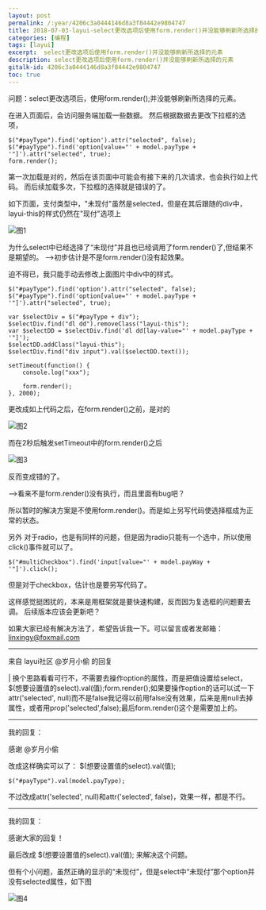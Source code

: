 ```yaml
---
layout: post
permalink: /:year/4206c3a0444146d8a3f84442e9804747
title: 2018-07-03-layui-select更改选项后使用form.render()并没能够刷新所选择的元素
categories: [编程]
tags: [layui]
excerpt:  select更改选项后使用form.render()并没能够刷新所选择的元素
description: select更改选项后使用form.render()并没能够刷新所选择的元素
gitalk-id: 4206c3a0444146d8a3f84442e9804747
toc: true
---
```


问题：select更改选项后，使用form.render();并没能够刷新所选择的元素。

在进入页面后，会访问服务端加载一些数据。
然后根据数据去更改下拉框的选项，

```
$("#payType").find('option').attr("selected", false);
$("#payType").find('option[value="' + model.payType + '"]').attr("selected", true);
form.render();
```

第一次加载是对的，然后在该页面中可能会有接下来的几次请求，也会执行如上代码。
而后续加载多次，下拉框的选择就是错误的了。

如下页面，支付类型中，"未现付"虽然是selected，但是在其后跟随的div中，layui-this的样式仍然在"现付"选项上

![图1](http://image.linxingyang.net/image/note/2018-07-03-layui/01.png)


为什么select中已经选择了“未现付”并且也已经调用了form.render()了,但结果不是期望的。
-->初步估计是不是form.render()没有起效果。

迫不得已，我只能手动去修改上面图片中div中的样式。

```
$("#payType").find('option').attr("selected", false);
$("#payType").find('option[value="' + model.payType + '"]').attr("selected", true);

var $selectDiv = $("#payType + div");
$selectDiv.find("dl dd").removeClass("layui-this");
var $selectDD = $selectDiv.find('dl dd[lay-value="' + model.payType + '"]');
$selectDD.addClass("layui-this");
$selectDiv.find("div input").val($selectDD.text());

setTimeout(function() {
    console.log("xxx");

    form.render();
}, 2000);
```

更改成如上代码之后，在form.render()之前，是对的

![图2](http://image.linxingyang.net/image/note/2018-07-03-layui/02.png)

而在2秒后触发setTimeout中的form.render()之后

![图3](http://image.linxingyang.net/image/note/2018-07-03-layui/03.png)

反而变成错的了。

-->看来不是form.render()没有执行，而且里面有bug吧？

所以暂时的解决方案是不使用form.render()。而是如上另写代码使选择框成为正常的状态。

另外
对于radio，也是有同样的问题，但是因为radio只能有一个选中，所以使用click()事件就可以了。

```
$("#multiCheckbox").find('input[value="' + model.payWay + '"]').click();
```

但是对于checkbox，估计也是要另写代码了。


这样感觉挺困扰的，本来是用框架就是要快速构建，反而因为复选框的问题要去调。
后续版本应该会更新吧？

如果大家已经有解决方法了，希望告诉我一下。可以留言或者发邮箱：linxingy@foxmail.com

-----------------

来自 layui社区 @岁月小偷 的回复

| 换个思路看看可行不，不需要去操作option的属性，而是把值设置给select，$(想要设置值的select).val(值);form.render();如果要操作option的话可以试一下attr('selected', null)而不是false我记得以前用false没有效果，后来是用null去掉属性，或者用prop('selected',false);最后form.render()这个是需要加上的。

----------------

我的回复：

感谢 @岁月小偷 

改成这样确实可以了： $(想要设置值的select).val(值);

```
$("#payType").val(model.payType);
```
不过改成attr('selected', null)和attr('selected', false)，效果一样，都是不行。

-----------------

我的回复：

感谢大家的回复！

最后改成 $(想要设置值的select).val(值); 来解决这个问题。

但有个小问题，虽然正确的显示的“未现付”，但是select中“未现付”那个option并没有selected属性，如下图


![图4](http://image.linxingyang.net/image/note/2018-07-03-layui/04.png)
